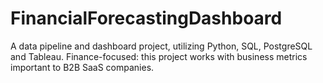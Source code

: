 # FinancialForecastingDashboard
A data pipeline and dashboard project, utilizing Python, SQL, PostgreSQL and Tableau. Finance-focused: this project works with business metrics important to B2B SaaS companies.

